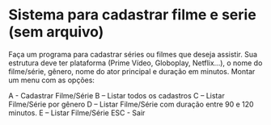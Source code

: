 # Sistema para cadastrar filme e serie (sem arquivo)

Faça um programa para cadastrar séries ou filmes que deseja assistir.
Sua estrutura deve ter plataforma (Prime Vídeo, Globoplay, Netflix...), o
nome do filme/série, gênero, nome do ator principal e duração em
minutos. Montar um menu com as opções:

A - Cadastrar Filme/Série
B – Listar todos os cadastros
C – Listar Filme/Série por gênero
D – Listar Filme/Série com duração entre 90 e 120 minutos.
E – Listar Filme/Série
ESC - Sair
